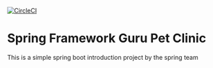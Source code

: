 [![CircleCI](https://circleci.com/gh/chinelli202/sfg-pet-clinic.svg?style=svg)](https://circleci.com/gh/chinelli202/sfg-pet-clinic)

# Spring Framework Guru Pet Clinic

This is a simple spring boot introduction project by the spring team